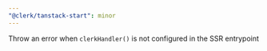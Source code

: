 ```yaml
---
"@clerk/tanstack-start": minor
---
```


Throw an error when `clerkHandler()` is not configured in the SSR entrypoint
